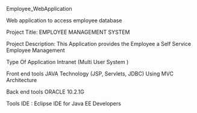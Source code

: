 Employee_WebApplication

Web application to access employee database

Project Title:
EMPLOYEE MANAGEMENT SYSTEM

Project Description:
This Application provides the Employee a Self Service Employee Management

Type Of Application
Intranet (Multi User System )

Front end tools
JAVA Technology (JSP, Servlets, JDBC) Using MVC Architecture

Back end tools
ORACLE 10.2.1G

Tools
IDE : Eclipse IDE for Java EE Developers

